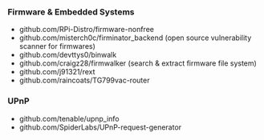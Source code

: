 ### Firmware & Embedded Systems

- github.com/RPi-Distro/firmware-nonfree
- github.com/misterch0c/firminator_backend (open source vulnerability scanner for firmwares)
- github.com/devttys0/binwalk
- github.com/craigz28/firmwalker (search & extract firmware file system)
- github.com/j91321/rext
- github.com/raincoats/TG799vac-router


### UPnP

- github.com/tenable/upnp_info
- github.com/SpiderLabs/UPnP-request-generator
